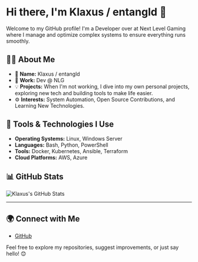 # Hi there, I'm Klaxus / entangld 👋

Welcome to my GitHub profile! I'm a Developer over at Next Level Gaming where I manage and optimize complex systems to ensure everything runs smoothly.

## 👨‍💻 About Me
- 🌱 **Name:** Klaxus / entangld  
- 🏢 **Work:** Dev @ NLG
- 💡 **Projects:** When I'm not working, I dive into my own personal projects, exploring new tech and building tools to make life easier.  
- ⚙️ **Interests:** System Automation, Open Source Contributions, and Learning New Technologies.

## 🔧 Tools & Technologies I Use
- **Operating Systems:** Linux, Windows Server  
- **Languages:** Bash, Python, PowerShell  
- **Tools:** Docker, Kubernetes, Ansible, Terraform  
- **Cloud Platforms:** AWS, Azure  

## 📊 GitHub Stats

![Klaxus's GitHub Stats](https://github-readme-stats.vercel.app/api?username=klaxusnexus&show_icons=true&theme=tokyonight&title_color=9b59b6&icon_color=9b59b6&text_color=ffffff&bg_color=1a1a1a)

---

## 🌍 Connect with Me
- [GitHub](https://github.com/klaxusnexus)

Feel free to explore my repositories, suggest improvements, or just say hello! 😊
